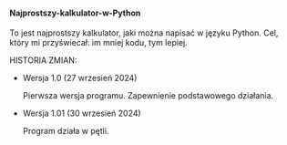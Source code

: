#### Najprostszy-kalkulator-w-Python ####


To jest najprostszy kalkulator, jaki można napisać w języku Python. Cel, który mi przyświecał: im mniej kodu, tym lepiej.



HISTORIA ZMIAN:


- Wersja 1.0 (27 wrzesień 2024)

  Pierwsza wersja programu. Zapewnienie podstawowego działania.


- Wersja 1.01 (30 wrzesień 2024)

  Program działa w pętli.
